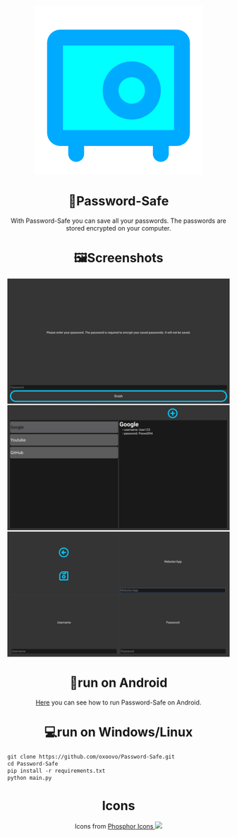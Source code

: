 <div align="center">
  <img src="https://raw.githubusercontent.com/oxoovo/Password-Safe/main/icons/logo.svg" alt="icon"/>

<h1>🔐Password-Safe</h1>

With Password-Safe you can save all your passwords. The passwords are stored encrypted on your computer.

<h1>🖼Screenshots</h1>

<img src="https://raw.githubusercontent.com/oxoovo/Password-Safe/main/screenshots/Screenshot1.jpg">
<img src="https://raw.githubusercontent.com/oxoovo/Password-Safe/main/screenshots/Screenshot2.jpg">
<img src="https://raw.githubusercontent.com/oxoovo/Password-Safe/main/screenshots/Screenshot3.jpg">

<h1>📱run on Android</h1>

<a href="https://github.com/oxoovo/Password-Safe/wiki/Install-on-Android">Here</a> you can see how to run Password-Safe on Android.

<h1>💻run on Windows/Linux</h1>
<div align="left">

```
git clone https://github.com/oxoovo/Password-Safe.git
cd Password-Safe
pip install -r requirements.txt
python main.py
```

</div>

<h1>Icons</h1>

Icons from <a href="https://phosphoricons.com/">Phosphor Icons <img src="https://raw.githubusercontent.com/phosphor-icons/phosphor-icons/master/meta/phosphor-mark-tight-yellow.png" width=50 href="https://phosphoricons.com/"></a>

</div>
